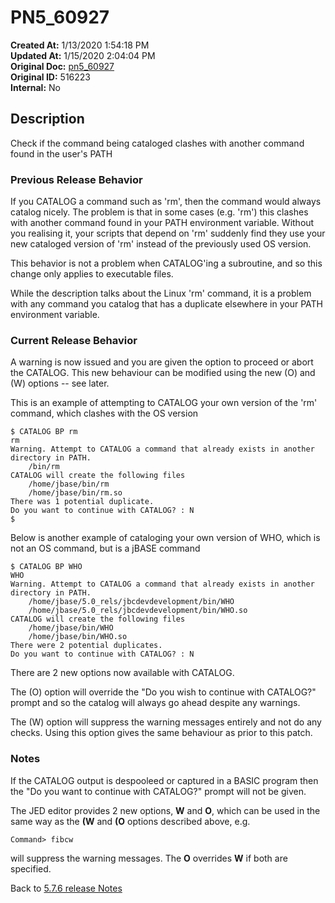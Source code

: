 # PN5_60927

**Created At:** 1/13/2020 1:54:18 PM  
**Updated At:** 1/15/2020 2:04:04 PM  
**Original Doc:** [pn5_60927](https://docs.jbase.com/88391-5-7-6-release-notes/pn5_60927)  
**Original ID:** 516223  
**Internal:** No  

## Description

Check if the command being cataloged clashes with another command found in the user's PATH

### Previous Release Behavior

If you CATALOG a command such as 'rm', then the command would always catalog nicely. The problem is that in some cases (e.g. 'rm') this clashes with another command found in your PATH environment variable. Without you realising it, your scripts that depend on 'rm' suddenly find they use your new cataloged version of 'rm' instead of the previously used OS version.

This behavior is not a problem when CATALOG'ing a subroutine, and so this change only applies to executable files.

While the description talks about the Linux 'rm' command, it is a problem with any command you catalog that has a duplicate elsewhere in your PATH environment variable.

### Current Release Behavior

A warning is now issued and you are given the option to proceed or abort the CATALOG. This new behaviour can be modified using the new (O) and (W) options -- see later.

This is an example of attempting to CATALOG your own version of the 'rm' command, which clashes with the OS version

```
$ CATALOG BP rm
rm
Warning. Attempt to CATALOG a command that already exists in another directory in PATH.
    /bin/rm
CATALOG will create the following files
    /home/jbase/bin/rm
    /home/jbase/bin/rm.so
There was 1 potential duplicate.
Do you want to continue with CATALOG? : N
$
```

Below is another example of cataloging your own version of WHO, which is not an OS command, but is a jBASE command

```
$ CATALOG BP WHO
WHO
Warning. Attempt to CATALOG a command that already exists in another directory in PATH.
    /home/jbase/5.0_rels/jbcdevdevelopment/bin/WHO
    /home/jbase/5.0_rels/jbcdevdevelopment/bin/WHO.so
CATALOG will create the following files
    /home/jbase/bin/WHO
    /home/jbase/bin/WHO.so
There were 2 potential duplicates.
Do you want to continue with CATALOG? : N
```

There are 2 new options now available with CATALOG.

The (O) option will override the "Do you wish to continue with CATALOG?" prompt and so the catalog will always go ahead despite any warnings.

The (W) option will suppress the warning messages entirely and not do any checks. Using this option gives the same behaviour as prior to this patch.

### Notes

If the CATALOG output is despooleed or captured in a BASIC program then the "Do you want to continue with CATALOG?" prompt will not be given.

The JED editor provides 2 new options, **W** and **O**, which can be used in the same way as the **(W** and **(O** options described above, e.g.

```
Command> fibcw
```

will suppress the warning messages. The **O** overrides **W** if both are specified.

Back to [5.7.6 release Notes](../jbase-5.7.6-release-notes/README.md)
